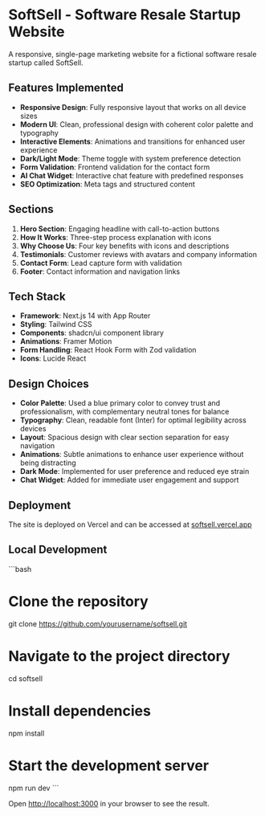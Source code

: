 # SoftSell - Software Resale Startup Website

A responsive, single-page marketing website for a fictional software resale startup called SoftSell.

## Features Implemented

- **Responsive Design**: Fully responsive layout that works on all device sizes
- **Modern UI**: Clean, professional design with coherent color palette and typography
- **Interactive Elements**: Animations and transitions for enhanced user experience
- **Dark/Light Mode**: Theme toggle with system preference detection
- **Form Validation**: Frontend validation for the contact form
- **AI Chat Widget**: Interactive chat feature with predefined responses
- **SEO Optimization**: Meta tags and structured content

## Sections

1. **Hero Section**: Engaging headline with call-to-action buttons
2. **How It Works**: Three-step process explanation with icons
3. **Why Choose Us**: Four key benefits with icons and descriptions
4. **Testimonials**: Customer reviews with avatars and company information
5. **Contact Form**: Lead capture form with validation
6. **Footer**: Contact information and navigation links

## Tech Stack

- **Framework**: Next.js 14 with App Router
- **Styling**: Tailwind CSS
- **Components**: shadcn/ui component library
- **Animations**: Framer Motion
- **Form Handling**: React Hook Form with Zod validation
- **Icons**: Lucide React

## Design Choices

- **Color Palette**: Used a blue primary color to convey trust and professionalism, with complementary neutral tones for balance
- **Typography**: Clean, readable font (Inter) for optimal legibility across devices
- **Layout**: Spacious design with clear section separation for easy navigation
- **Animations**: Subtle animations to enhance user experience without being distracting
- **Dark Mode**: Implemented for user preference and reduced eye strain
- **Chat Widget**: Added for immediate user engagement and support


## Deployment

The site is deployed on Vercel and can be accessed at [softsell.vercel.app](https://softsell.vercel.app)

## Local Development

\`\`\`bash
# Clone the repository
git clone https://github.com/yourusername/softsell.git

# Navigate to the project directory
cd softsell

# Install dependencies
npm install

# Start the development server
npm run dev
\`\`\`

Open [http://localhost:3000](http://localhost:3000) in your browser to see the result.
